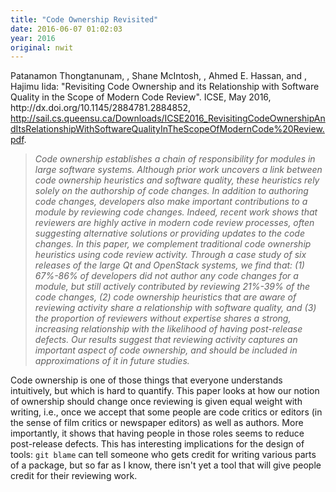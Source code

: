 ```yaml
---
title: "Code Ownership Revisited"
date: 2016-06-07 01:02:03
year: 2016
original: nwit
---
```

<p>
  Patanamon Thongtanunam, , Shane McIntosh, , Ahmed E. Hassan, and , Hajimu Iida:
  "Revisiting Code Ownership and its Relationship with Software Quality in the Scope of Modern Code Review".
  ICSE, May 2016, http://dx.doi.org/10.1145/2884781.2884852,
  <a href="http://sail.cs.queensu.ca/Downloads/ICSE2016_RevisitingCodeOwnershipAndItsRelationshipWithSoftwareQualityInTheScopeOfModernCode%20Review.pdf">http://sail.cs.queensu.ca/Downloads/ICSE2016_RevisitingCodeOwnershipAndItsRelationshipWithSoftwareQualityInTheScopeOfModernCode%20Review.pdf</a>.
</p>
<blockquote>
  <em>
    Code ownership establishes a chain of responsibility for modules
    in large software systems. Although prior work uncovers a link
    between code ownership heuristics and software quality, these
    heuristics rely solely on the authorship of code changes. In
    addition to authoring code changes, developers also make important
    contributions to a module by reviewing code changes. Indeed,
    recent work shows that reviewers are highly active in modern code
    review processes, often suggesting alternative solutions or
    providing updates to the code changes. In this paper, we
    complement traditional code ownership heuristics using code review
    activity. Through a case study of six releases of the large Qt and
    OpenStack systems, we find that: (1) 67%-86% of developers did not
    author any code changes for a module, but still actively
    contributed by reviewing 21%-39% of the code changes, (2) code
    ownership heuristics that are aware of reviewing activity share a
    relationship with software quality, and (3) the proportion of
    reviewers without expertise shares a strong, increasing
    relationship with the likelihood of having post-release defects.
    Our results suggest that reviewing activity captures an important
    aspect of code ownership, and should be included in approximations
    of it in future studies.
  </em>
</blockquote>
<p>
  Code ownership is one of those things that everyone understands
  intuitively, but which is hard to quantify.  This paper looks at how
  our notion of ownership should change once reviewing is given equal
  weight with writing, i.e., once we accept that some people are
  code critics or editors (in the sense of film critics or newspaper
  editors) as well as authors.  More importantly, it shows that having
  people in those roles seems to reduce post-release defects.  This
  has interesting implications for the design of tools:
  <code>git blame</code> can tell someone who gets credit for writing
  various parts of a package, but so far as I know, there isn't yet a
  tool that will give people credit for their reviewing work.
</p>
